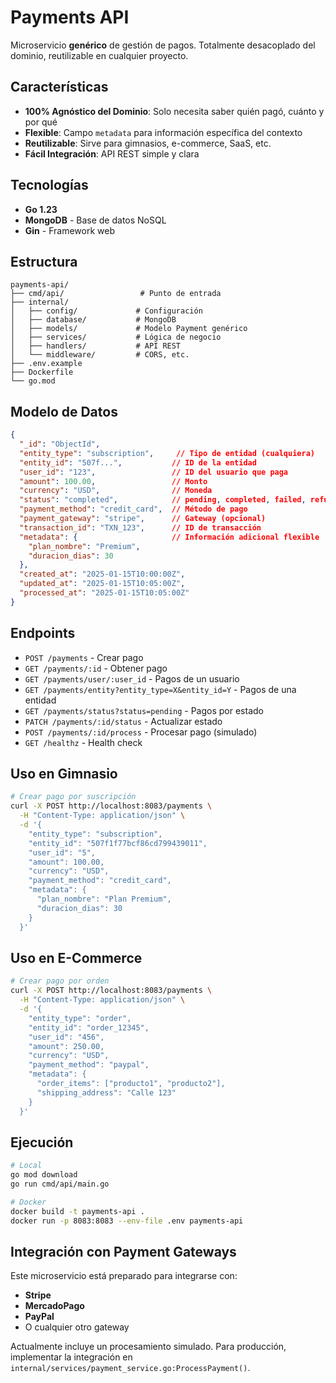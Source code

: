 # Payments API

Microservicio **genérico** de gestión de pagos. Totalmente desacoplado del dominio, reutilizable en cualquier proyecto.

## Características

- **100% Agnóstico del Dominio**: Solo necesita saber quién pagó, cuánto y por qué
- **Flexible**: Campo `metadata` para información específica del contexto
- **Reutilizable**: Sirve para gimnasios, e-commerce, SaaS, etc.
- **Fácil Integración**: API REST simple y clara

## Tecnologías

- **Go 1.23**
- **MongoDB** - Base de datos NoSQL
- **Gin** - Framework web

## Estructura

```
payments-api/
├── cmd/api/                 # Punto de entrada
├── internal/
│   ├── config/             # Configuración
│   ├── database/           # MongoDB
│   ├── models/             # Modelo Payment genérico
│   ├── services/           # Lógica de negocio
│   ├── handlers/           # API REST
│   └── middleware/         # CORS, etc.
├── .env.example
├── Dockerfile
└── go.mod
```

## Modelo de Datos

```json
{
  "_id": "ObjectId",
  "entity_type": "subscription",     // Tipo de entidad (cualquiera)
  "entity_id": "507f...",           // ID de la entidad
  "user_id": "123",                 // ID del usuario que paga
  "amount": 100.00,                 // Monto
  "currency": "USD",                // Moneda
  "status": "completed",            // pending, completed, failed, refunded
  "payment_method": "credit_card",  // Método de pago
  "payment_gateway": "stripe",      // Gateway (opcional)
  "transaction_id": "TXN_123",      // ID de transacción
  "metadata": {                     // Información adicional flexible
    "plan_nombre": "Premium",
    "duracion_dias": 30
  },
  "created_at": "2025-01-15T10:00:00Z",
  "updated_at": "2025-01-15T10:05:00Z",
  "processed_at": "2025-01-15T10:05:00Z"
}
```

## Endpoints

- `POST /payments` - Crear pago
- `GET /payments/:id` - Obtener pago
- `GET /payments/user/:user_id` - Pagos de un usuario
- `GET /payments/entity?entity_type=X&entity_id=Y` - Pagos de una entidad
- `GET /payments/status?status=pending` - Pagos por estado
- `PATCH /payments/:id/status` - Actualizar estado
- `POST /payments/:id/process` - Procesar pago (simulado)
- `GET /healthz` - Health check

## Uso en Gimnasio

```bash
# Crear pago por suscripción
curl -X POST http://localhost:8083/payments \
  -H "Content-Type: application/json" \
  -d '{
    "entity_type": "subscription",
    "entity_id": "507f1f77bcf86cd799439011",
    "user_id": "5",
    "amount": 100.00,
    "currency": "USD",
    "payment_method": "credit_card",
    "metadata": {
      "plan_nombre": "Plan Premium",
      "duracion_dias": 30
    }
  }'
```

## Uso en E-Commerce

```bash
# Crear pago por orden
curl -X POST http://localhost:8083/payments \
  -H "Content-Type: application/json" \
  -d '{
    "entity_type": "order",
    "entity_id": "order_12345",
    "user_id": "456",
    "amount": 250.00,
    "currency": "USD",
    "payment_method": "paypal",
    "metadata": {
      "order_items": ["producto1", "producto2"],
      "shipping_address": "Calle 123"
    }
  }'
```

## Ejecución

```bash
# Local
go mod download
go run cmd/api/main.go

# Docker
docker build -t payments-api .
docker run -p 8083:8083 --env-file .env payments-api
```

## Integración con Payment Gateways

Este microservicio está preparado para integrarse con:
- **Stripe**
- **MercadoPago**
- **PayPal**
- O cualquier otro gateway

Actualmente incluye un procesamiento simulado. Para producción, implementar la integración en `internal/services/payment_service.go:ProcessPayment()`.
